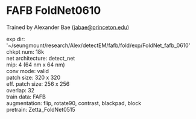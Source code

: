 # FAFB FoldNet0610

Trained by Alexander Bae (jabae@princeton.edu)  
  
exp dir: '~/seungmount/research/Alex/detectEM/fafb/fold/exp/FoldNet_fafb_0610'  
chkpt num: 18k  
net architecture: detect_net  
mip: 4 (64 nm x 64 nm)  
conv mode: valid  
patch size: 320 x 320  
eff. patch size: 256 x 256  
overlap: 32  
train data: FAFB  
augmentation: flip, rotate90, contrast, blackpad, block  
pretrain: Zetta_FoldNet0515  
